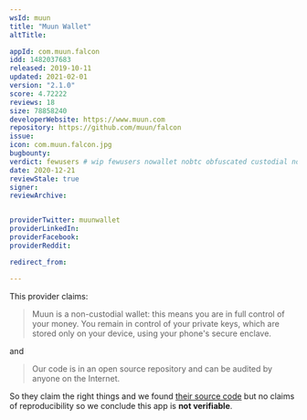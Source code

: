 ```yaml
---
wsId: muun
title: "Muun Wallet"
altTitle:

appId: com.muun.falcon
idd: 1482037683
released: 2019-10-11
updated: 2021-02-01
version: "2.1.0"
score: 4.72222
reviews: 18
size: 78858240
developerWebsite: https://www.muun.com
repository: https://github.com/muun/falcon
issue:
icon: com.muun.falcon.jpg
bugbounty:
verdict: fewusers # wip fewusers nowallet nobtc obfuscated custodial nosource nonverifiable reproducible bounty defunct
date: 2020-12-21
reviewStale: true
signer:
reviewArchive:


providerTwitter: muunwallet
providerLinkedIn:
providerFacebook:
providerReddit:

redirect_from:

---
```


This provider claims:

> Muun is a non-custodial wallet: this means you are in full control of your
  money. You remain in control of your private keys, which are stored only on
  your device, using your phone's secure enclave.

and

> Our code is in an open source repository and can be audited by anyone on the
  Internet.

So they claim the right things and we found
[their source code](https://github.com/muun/falcon) but no claims of
reproducibility so we conclude this app is **not verifiable**.
